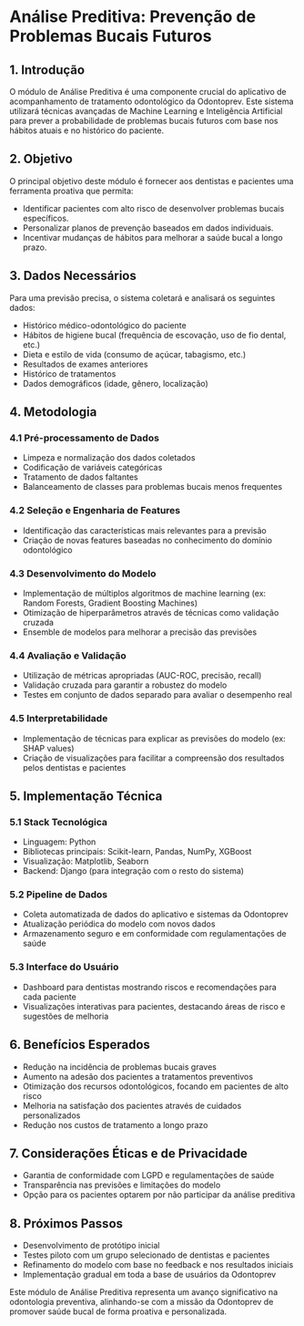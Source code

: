 # Análise Preditiva: Prevenção de Problemas Bucais Futuros

## 1. Introdução

O módulo de Análise Preditiva é uma componente crucial do aplicativo de acompanhamento de tratamento odontológico da Odontoprev. Este sistema utilizará técnicas avançadas de Machine Learning e Inteligência Artificial para prever a probabilidade de problemas bucais futuros com base nos hábitos atuais e no histórico do paciente.

## 2. Objetivo

O principal objetivo deste módulo é fornecer aos dentistas e pacientes uma ferramenta proativa que permita:

- Identificar pacientes com alto risco de desenvolver problemas bucais específicos.
- Personalizar planos de prevenção baseados em dados individuais.
- Incentivar mudanças de hábitos para melhorar a saúde bucal a longo prazo.

## 3. Dados Necessários

Para uma previsão precisa, o sistema coletará e analisará os seguintes dados:

- Histórico médico-odontológico do paciente
- Hábitos de higiene bucal (frequência de escovação, uso de fio dental, etc.)
- Dieta e estilo de vida (consumo de açúcar, tabagismo, etc.)
- Resultados de exames anteriores
- Histórico de tratamentos
- Dados demográficos (idade, gênero, localização)

## 4. Metodologia

### 4.1 Pré-processamento de Dados
- Limpeza e normalização dos dados coletados
- Codificação de variáveis categóricas
- Tratamento de dados faltantes
- Balanceamento de classes para problemas bucais menos frequentes

### 4.2 Seleção e Engenharia de Features
- Identificação das características mais relevantes para a previsão
- Criação de novas features baseadas no conhecimento do domínio odontológico

### 4.3 Desenvolvimento do Modelo
- Implementação de múltiplos algoritmos de machine learning (ex: Random Forests, Gradient Boosting Machines)
- Otimização de hiperparâmetros através de técnicas como validação cruzada
- Ensemble de modelos para melhorar a precisão das previsões

### 4.4 Avaliação e Validação
- Utilização de métricas apropriadas (AUC-ROC, precisão, recall)
- Validação cruzada para garantir a robustez do modelo
- Testes em conjunto de dados separado para avaliar o desempenho real

### 4.5 Interpretabilidade
- Implementação de técnicas para explicar as previsões do modelo (ex: SHAP values)
- Criação de visualizações para facilitar a compreensão dos resultados pelos dentistas e pacientes

## 5. Implementação Técnica

### 5.1 Stack Tecnológica
- Linguagem: Python
- Bibliotecas principais: Scikit-learn, Pandas, NumPy, XGBoost
- Visualização: Matplotlib, Seaborn
- Backend: Django (para integração com o resto do sistema)

### 5.2 Pipeline de Dados
- Coleta automatizada de dados do aplicativo e sistemas da Odontoprev
- Atualização periódica do modelo com novos dados
- Armazenamento seguro e em conformidade com regulamentações de saúde

### 5.3 Interface do Usuário
- Dashboard para dentistas mostrando riscos e recomendações para cada paciente
- Visualizações interativas para pacientes, destacando áreas de risco e sugestões de melhoria

## 6. Benefícios Esperados

- Redução na incidência de problemas bucais graves
- Aumento na adesão dos pacientes a tratamentos preventivos
- Otimização dos recursos odontológicos, focando em pacientes de alto risco
- Melhoria na satisfação dos pacientes através de cuidados personalizados
- Redução nos custos de tratamento a longo prazo

## 7. Considerações Éticas e de Privacidade

- Garantia de conformidade com LGPD e regulamentações de saúde
- Transparência nas previsões e limitações do modelo
- Opção para os pacientes optarem por não participar da análise preditiva

## 8. Próximos Passos

- Desenvolvimento de protótipo inicial
- Testes piloto com um grupo selecionado de dentistas e pacientes
- Refinamento do modelo com base no feedback e nos resultados iniciais
- Implementação gradual em toda a base de usuários da Odontoprev

Este módulo de Análise Preditiva representa um avanço significativo na odontologia preventiva, alinhando-se com a missão da Odontoprev de promover saúde bucal de forma proativa e personalizada.

